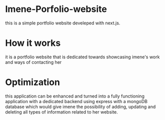 # Imene-Porfolio-website
this is a simple portfolio website develeped with  next.js.

# How it works
it is a portfolio website that is dedicated towards showcasing imene's work and ways of contacting her 
# Optimization 
this application can be enhanced and turned into a fully functioning application with a dedicated backend using express with a mongoDB database which would give imene the possibility of adding, updating and deleting all types of information related to her website.
